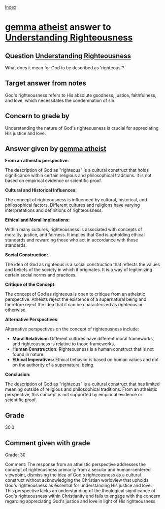 
[Index](../../index.md)
# [gemma atheist](../../answering_models/gemma_atheist.md) answer to [Understanding Righteousness](../../questions/Understanding_Righteousness.md)

## Question [Understanding Righteousness](../../questions/Understanding_Righteousness.md)
What does it mean for God to be described as 'righteous'?

## Target answer from notes
God's righteousness refers to His absolute goodness, justice, faithfulness, and love, which necessitates the condemnation of sin.

## Concern to grade by
Understanding the nature of God's righteousness is crucial for appreciating His justice and love.

## Answer given by [gemma atheist](../../answering_models/gemma_atheist.md)
**From an atheistic perspective:**

The description of God as "righteous" is a cultural construct that holds significance within certain religious and philosophical traditions. It is not based on empirical evidence or scientific proof.

**Cultural and Historical Influences:**

The concept of righteousness is influenced by cultural, historical, and philosophical factors. Different cultures and religions have varying interpretations and definitions of righteousness.

**Ethical and Moral Implications:**

Within many cultures, righteousness is associated with concepts of morality, justice, and fairness. It implies that God is upholding ethical standards and rewarding those who act in accordance with those standards.

**Social Construction:**

The idea of God as righteous is a social construction that reflects the values and beliefs of the society in which it originates. It is a way of legitimizing certain social norms and practices.

**Critique of the Concept:**

The concept of God as righteous is open to critique from an atheistic perspective. Atheists reject the existence of a supernatural being and therefore reject the idea that it can be characterized as righteous or otherwise.

**Alternative Perspectives:**

Alternative perspectives on the concept of righteousness include:

* **Moral Relativism:** Different cultures have different moral frameworks, and righteousness is relative to those frameworks.
* **Human Construction:** Righteousness is a human construct that is not found in nature.
* **Ethical Imperatives:** Ethical behavior is based on human values and not on the authority of a supernatural being.

**Conclusion:**

The description of God as "righteous" is a cultural construct that has limited meaning outside of religious and philosophical traditions. From an atheistic perspective, this concept is not supported by empirical evidence or scientific proof.

## Grade
30.0

## Comment given with grade
Grade: 30

Comment: The response from an atheistic perspective addresses the concept of righteousness primarily from a secular and human-centered viewpoint, dismissing the idea of God's righteousness as a cultural construct without acknowledging the Christian worldview that upholds God's righteousness as essential for understanding His justice and love. This perspective lacks an understanding of the theological significance of God's righteousness within Christianity and fails to engage with the concern regarding appreciating God's justice and love in light of His righteousness.
